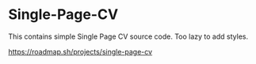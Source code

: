 # Single-Page-CV
This contains simple Single Page CV source code.
Too lazy to add styles.

https://roadmap.sh/projects/single-page-cv
